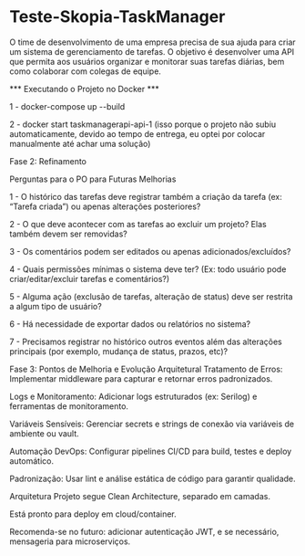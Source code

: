 # Teste-Skopia-TaskManager
O time de desenvolvimento de uma empresa precisa de sua ajuda para criar um sistema de gerenciamento de tarefas. O objetivo é desenvolver uma API que permita aos usuários organizar e monitorar suas tarefas diárias, bem como colaborar com colegas de equipe.

*** Executando o Projeto no Docker ***

1  - docker-compose up --build

2  - docker start taskmanagerapi-api-1 (isso porque o projeto não subiu automaticamente, devido ao tempo de entrega, eu optei por colocar manualmente até achar uma solução)

Fase 2: Refinamento

Perguntas para o PO para Futuras Melhorias

1 - O histórico das tarefas deve registrar também a criação da tarefa (ex: “Tarefa criada”) ou apenas alterações posteriores?

2 - O que deve acontecer com as tarefas ao excluir um projeto? Elas também devem ser removidas?

3 - Os comentários podem ser editados ou apenas adicionados/excluídos?

4 - Quais permissões mínimas o sistema deve ter? (Ex: todo usuário pode criar/editar/excluir tarefas e comentários?)

5 - Alguma ação (exclusão de tarefas, alteração de status) deve ser restrita a algum tipo de usuário?

6 - Há necessidade de exportar dados ou relatórios no sistema?

7 - Precisamos registrar no histórico outros eventos além das alterações principais (por exemplo, mudança de status, prazos, etc)?

Fase 3: Pontos de Melhoria e Evolução Arquitetural
Tratamento de Erros: Implementar middleware para capturar e retornar erros padronizados.

Logs e Monitoramento: Adicionar logs estruturados (ex: Serilog) e ferramentas de monitoramento.

Variáveis Sensíveis: Gerenciar secrets e strings de conexão via variáveis de ambiente ou vault.

Automação DevOps: Configurar pipelines CI/CD para build, testes e deploy automático.

Padronização: Usar lint e análise estática de código para garantir qualidade.

Arquitetura
Projeto segue Clean Architecture, separado em camadas.

Está pronto para deploy em cloud/container.

Recomenda-se no futuro: adicionar autenticação JWT, e se necessário, mensageria para microserviços.


